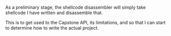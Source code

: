 As a preliminary stage, the shellcode disassembler will simply take shellcode I have written and disassemble that.

This is to get used to the Capstone API, its limitations, and so that I can start to determine how to write the actual project.
